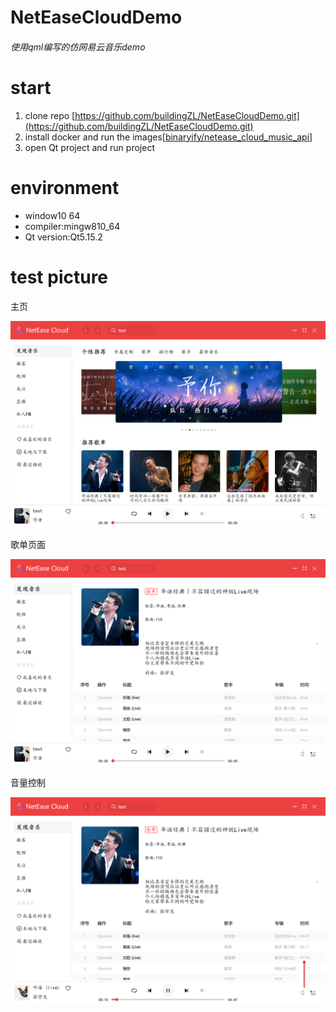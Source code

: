 # NetEaseCloudDemo

###### 使用qml编写的仿网易云音乐demo

# start

1. clone repo [https://github.com/buildingZL/NetEaseCloudDemo.git](https://github.com/buildingZL/NetEaseCloudDemo.git)
2. install docker and run the images[[binaryify/netease_cloud_music_api](https://neteasecloudmusicapi.vercel.app/#/)]
3. open Qt project and run  project

# environment
- window10 64
- compiler:mingw810_64
- Qt version:Qt5.15.2

# test picture

主页

![home.png](./doc/images/home.png)

歌单页面

![songListPage.png](./doc/images/songListPage.png)

音量控制

![volume.png](./doc/images/volume.png)
